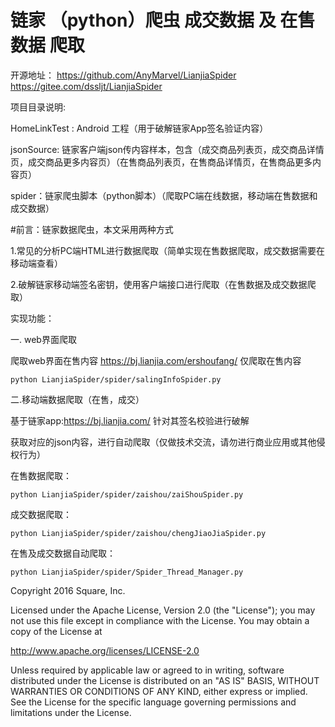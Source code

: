 # 链家 （python）爬虫  成交数据 及 在售数据 爬取

开源地址：
https://github.com/AnyMarvel/LianjiaSpider
https://gitee.com/dssljt/LianjiaSpider

项目目录说明:

HomeLinkTest : Android 工程（用于破解链家App签名验证内容）

jsonSource: 链家客户端json传内容样本，包含（成交商品列表页，成交商品详情页，成交商品更多内容页）（在售商品列表页，在售商品详情页，在售商品更多内容页）

spider：链家爬虫脚本（python脚本）（爬取PC端在线数据，移动端在售数据和成交数据）


#前言：链家数据爬虫，本文采用两种方式

1.常见的分析PC端HTML进行数据爬取（简单实现在售数据爬取，成交数据需要在移动端查看）

2.破解链家移动端签名密钥，使用客户端接口进行爬取（在售数据及成交数据爬取）

实现功能：

一. web界面爬取

爬取web界面在售内容 https://bj.lianjia.com/ershoufang/ 仅爬取在售内容

```
python LianjiaSpider/spider/salingInfoSpider.py

```

二.移动端数据爬取（在售，成交）

基于链家app:https://bj.lianjia.com/ 针对其签名校验进行破解

获取对应的json内容，进行自动爬取（仅做技术交流，请勿进行商业应用或其他侵权行为）

在售数据爬取：
```
python LianjiaSpider/spider/zaishou/zaiShouSpider.py
```
成交数据爬取：
```
python LianjiaSpider/spider/zaishou/chengJiaoJiaSpider.py
```


在售及成交数据自动爬取：
```
python LianjiaSpider/spider/Spider_Thread_Manager.py
```


Copyright 2016 Square, Inc.

Licensed under the Apache License, Version 2.0 (the "License");
you may not use this file except in compliance with the License.
You may obtain a copy of the License at

   http://www.apache.org/licenses/LICENSE-2.0

Unless required by applicable law or agreed to in writing, software
distributed under the License is distributed on an "AS IS" BASIS,
WITHOUT WARRANTIES OR CONDITIONS OF ANY KIND, either express or implied.
See the License for the specific language governing permissions and
limitations under the License.